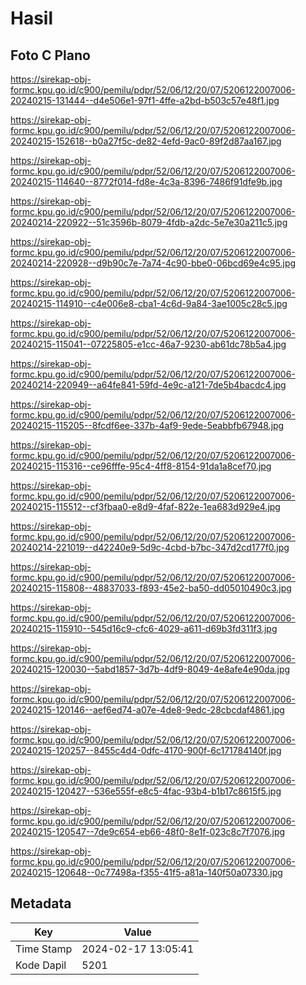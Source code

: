 # Hasil

## Foto C Plano

https://sirekap-obj-formc.kpu.go.id/c900/pemilu/pdpr/52/06/12/20/07/5206122007006-20240215-131444--d4e506e1-97f1-4ffe-a2bd-b503c57e48f1.jpg

https://sirekap-obj-formc.kpu.go.id/c900/pemilu/pdpr/52/06/12/20/07/5206122007006-20240215-152618--b0a27f5c-de82-4efd-9ac0-89f2d87aa167.jpg

https://sirekap-obj-formc.kpu.go.id/c900/pemilu/pdpr/52/06/12/20/07/5206122007006-20240215-114640--8772f014-fd8e-4c3a-8396-7486f91dfe9b.jpg

https://sirekap-obj-formc.kpu.go.id/c900/pemilu/pdpr/52/06/12/20/07/5206122007006-20240214-220922--51c3596b-8079-4fdb-a2dc-5e7e30a211c5.jpg

https://sirekap-obj-formc.kpu.go.id/c900/pemilu/pdpr/52/06/12/20/07/5206122007006-20240214-220928--d9b90c7e-7a74-4c90-bbe0-06bcd69e4c95.jpg

https://sirekap-obj-formc.kpu.go.id/c900/pemilu/pdpr/52/06/12/20/07/5206122007006-20240215-114910--c4e006e8-cba1-4c6d-9a84-3ae1005c28c5.jpg

https://sirekap-obj-formc.kpu.go.id/c900/pemilu/pdpr/52/06/12/20/07/5206122007006-20240215-115041--07225805-e1cc-46a7-9230-ab61dc78b5a4.jpg

https://sirekap-obj-formc.kpu.go.id/c900/pemilu/pdpr/52/06/12/20/07/5206122007006-20240214-220949--a64fe841-59fd-4e9c-a121-7de5b4bacdc4.jpg

https://sirekap-obj-formc.kpu.go.id/c900/pemilu/pdpr/52/06/12/20/07/5206122007006-20240215-115205--8fcdf6ee-337b-4af9-9ede-5eabbfb67948.jpg

https://sirekap-obj-formc.kpu.go.id/c900/pemilu/pdpr/52/06/12/20/07/5206122007006-20240215-115316--ce96fffe-95c4-4ff8-8154-91da1a8cef70.jpg

https://sirekap-obj-formc.kpu.go.id/c900/pemilu/pdpr/52/06/12/20/07/5206122007006-20240215-115512--cf3fbaa0-e8d9-4faf-822e-1ea683d929e4.jpg

https://sirekap-obj-formc.kpu.go.id/c900/pemilu/pdpr/52/06/12/20/07/5206122007006-20240214-221019--d42240e9-5d9c-4cbd-b7bc-347d2cd177f0.jpg

https://sirekap-obj-formc.kpu.go.id/c900/pemilu/pdpr/52/06/12/20/07/5206122007006-20240215-115808--48837033-f893-45e2-ba50-dd05010490c3.jpg

https://sirekap-obj-formc.kpu.go.id/c900/pemilu/pdpr/52/06/12/20/07/5206122007006-20240215-115910--545d16c9-cfc6-4029-a611-d69b3fd311f3.jpg

https://sirekap-obj-formc.kpu.go.id/c900/pemilu/pdpr/52/06/12/20/07/5206122007006-20240215-120030--5abd1857-3d7b-4df9-8049-4e8afe4e90da.jpg

https://sirekap-obj-formc.kpu.go.id/c900/pemilu/pdpr/52/06/12/20/07/5206122007006-20240215-120146--aef6ed74-a07e-4de8-9edc-28cbcdaf4861.jpg

https://sirekap-obj-formc.kpu.go.id/c900/pemilu/pdpr/52/06/12/20/07/5206122007006-20240215-120257--8455c4d4-0dfc-4170-900f-6c171784140f.jpg

https://sirekap-obj-formc.kpu.go.id/c900/pemilu/pdpr/52/06/12/20/07/5206122007006-20240215-120427--536e555f-e8c5-4fac-93b4-b1b17c8615f5.jpg

https://sirekap-obj-formc.kpu.go.id/c900/pemilu/pdpr/52/06/12/20/07/5206122007006-20240215-120547--7de9c654-eb66-48f0-8e1f-023c8c7f7076.jpg

https://sirekap-obj-formc.kpu.go.id/c900/pemilu/pdpr/52/06/12/20/07/5206122007006-20240215-120648--0c77498a-f355-41f5-a81a-140f50a07330.jpg


## Metadata

| Key        | Value               |
| ---------- | ------------------- |
| Time Stamp | 2024-02-17 13:05:41 |
| Kode Dapil | 5201                |



